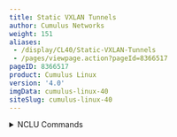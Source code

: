 ```yaml
---
title: Static VXLAN Tunnels
author: Cumulus Networks
weight: 151
aliases:
 - /display/CL40/Static-VXLAN-Tunnels
 - /pages/viewpage.action?pageId=8366517
pageID: 8366517
product: Cumulus Linux
version: '4.0'
imgData: cumulus-linux-40
siteSlug: cumulus-linux-40
---
```

<details>

In VXLAN-based networks, there are a range of complexities and
challenges in determining the destination *virtual tunnel endpoints*
(VTEPs) for any given VXLAN. At scale, various solutions, including
controller-based options like [Midokura
MidoNet](/version/cumulus-linux-40/Network-Virtualization/Virtualization-Integrations/Integrating-Hardware-VTEPs-with-Midokura-MidoNet-and-OpenStack)
or [VMware
NSX](/version/cumulus-linux-40/Network-Virtualization/Virtualization-Integrations/Integrating-Hardware-VTEPs-with-VMware-NSX-MH)
and even new standards like
[EVPN](/version/cumulus-linux-40/Network-Virtualization/Ethernet-Virtual-Private-Network---EVPN)
try to address these complexities, however, they also have their own
complexities.

S*tatic VXLAN tunnels* serve to connect two VTEPs in a given
environment. Static VXLAN tunnels are the simplest deployment mechanism
for small scale environments and are interoperable with other vendors
that adhere to VXLAN standards. Because you simply map which VTEPs are
in a particular VNI, you can avoid the tedious process of defining
connections to every VLAN on every other VTEP on every other rack.

## <span>Requirements</span>

Cumulus Networks supports static VXLAN tunnels only on switches in the
[Cumulus Linux HCL](http://cumulusnetworks.com/hcl/) that use the
Broadcom Tomahawk, Trident II+, Trident II, and Trident3 and Mellanox
Spectrum ASICs.

For a basic VXLAN configuration, make sure that:

  - The VXLAN has a network identifier (VNI). Do not use VNI ID 0 or
    16777215; these are reserved values under Cumulus Linux.

  - The VXLAN link and local interfaces are added to the bridge to
    create the association between the port, VLAN, and VXLAN instance.

  - Each traditional bridge on the switch has only one VXLAN interface.
    Cumulus Linux does not support more than one VXLAN ID per
    traditional bridge.
    
    {{%notice note%}}
    
    This limitation only affects a traditional bridge configuration.
    Cumulus Linux supports *more* than one VXLAN ID per VLAN-aware
    bridge.
    
    {{%/notice%}}

## <span>Example Configuration</span>

The following topology is used in this chapter. Each IP address
corresponds to the loopback address of the switch.

{{% imgOld 0 %}}

## <span>Configure Static VXLAN Tunnels</span>

To configure static VXLAN tunnels, do the following on each leaf:

  - Specify an IP address for the loopback

  - Create a VXLAN interface using the loopback address for the local
    tunnel IP address

  - Create the tunnels by configuring the remote IP address to each
    other leaf switch's loopback address

For example, to configure static VXLAN tunnels on the four leafs in the
topology shown above:

<summary>NCLU Commands </summary>

Run the following commands on leaf01:

    cumulus@leaf01:~$ net add loopback lo ip address 10.0.0.11/32
    cumulus@leaf01:~$ net add vxlan vni-10 vxlan id 10
    cumulus@leaf01:~$ net add vxlan vni-10 vxlan local-tunnelip 10.0.0.11
    cumulus@leaf01:~$ net add vxlan vni-10 vxlan remoteip 10.0.0.12
    cumulus@leaf01:~$ net add vxlan vni-10 vxlan remoteip 10.0.0.13
    cumulus@leaf01:~$ net add vxlan vni-10 vxlan remoteip 10.0.0.14
    cumulus@leaf01:~$ net add vxlan vni-10 bridge access 10
    cumulus@leaf01:~$ net pending
    cumulus@leaf01:~$ net commit

Run these commands on leaf02, leaf03, and leaf04:

    cumulus@leaf02:~$ net add loopback lo ip address 10.0.0.12/32
    cumulus@leaf02:~$ net add vxlan vni-10 vxlan id 10
    cumulus@leaf02:~$ net add vxlan vni-10 vxlan local-tunnelip 10.0.0.12
    cumulus@leaf02:~$ net add vxlan vni-10 vxlan remoteip 10.0.0.11
    cumulus@leaf02:~$ net add vxlan vni-10 vxlan remoteip 10.0.0.13
    cumulus@leaf02:~$ net add vxlan vni-10 vxlan remoteip 10.0.0.14
    cumulus@leaf02:~$ net add vxlan vni-10 bridge access 10
    cumulus@leaf02:~$ net pending
    cumulus@leaf02:~$ net commit

    cumulus@leaf03:~$ net add loopback lo ip address 10.0.0.13/32
    cumulus@leaf03:~$ net add vxlan vni-10 vxlan id 10
    cumulus@leaf03:~$ net add vxlan vni-10 vxlan local-tunnelip 10.0.0.13
    cumulus@leaf03:~$ net add vxlan vni-10 vxlan remoteip 10.0.0.11
    cumulus@leaf03:~$ net add vxlan vni-10 vxlan remoteip 10.0.0.12
    cumulus@leaf03:~$ net add vxlan vni-10 vxlan remoteip 10.0.0.14
    cumulus@leaf03:~$ net add vxlan vni-10 bridge access 10
    cumulus@leaf03:~$ net pending
    cumulus@leaf03:~$ net commit

    cumulus@leaf04:~$ net add loopback lo ip address 10.0.0.14/32
    cumulus@leaf04:~$ net add vxlan vni-10 vxlan id 10
    cumulus@leaf04:~$ net add vxlan vni-10 vxlan local-tunnelip 10.0.0.14
    cumulus@leaf04:~$ net add vxlan vni-10 vxlan remoteip 10.0.0.11
    cumulus@leaf04:~$ net add vxlan vni-10 vxlan remoteip 10.0.0.12
    cumulus@leaf04:~$ net add vxlan vni-10 vxlan remoteip 10.0.0.13
    cumulus@leaf04:~$ net add vxlan vni-10 bridge access 10
    cumulus@leaf04:~$ net pending
    cumulus@leaf04:~$ net commit

<summary>Linux Commands </summary>

Configure leaf01 by editing the `/etc/network/interfaces` file as
follows:

    # The loopback network interface
    auto lo
    iface lo inet loopback
        address 10.0.0.11/32
     
    # The primary network interface
    auto eth0
    iface eth0 inet dhcp
     
    auto swp1
    iface swp1
     
    auto swp2
    iface swp2
     
    auto bridge
    iface bridge
        bridge-ports vni-10
        bridge-vids 10
        bridge-vlan-aware yes
     
    auto vni-10
    iface vni-10
        bridge-access 10
        mstpctl-bpduguard yes
        mstpctl-portbpdufilter yes
        vxlan-id 10
        vxlan-local-tunnelip 10.0.0.11
        vxlan-remoteip 10.0.0.12
        vxlan-remoteip 10.0.0.13
        vxlan-remoteip 10.0.0.14

Configure leaf02, leaf03, and leaf04 as follows:

    # The loopback network interface
    auto lo
    iface lo inet loopback
        address 10.0.0.12/32
     
    # The primary network interface
    auto eth0
    iface eth0 inet dhcp
     
    auto swp1
    iface swp1
     
    auto swp2
    iface swp2
     
    auto bridge
    iface bridge
        bridge-ports vni-10
        bridge-vids 10
        bridge-vlan-aware yes
     
    auto vni-10
    iface vni-10
        bridge-access 10
        mstpctl-bpduguard yes
        mstpctl-portbpdufilter yes
        vxlan-id 10
        vxlan-local-tunnelip 10.0.0.12
        vxlan-remoteip 10.0.0.11
        vxlan-remoteip 10.0.0.13
        vxlan-remoteip 10.0.0.14

    # The loopback network interface
    auto lo
    iface lo inet loopback
        address 10.0.0.13/32
     
    # The primary network interface
    auto eth0
    iface eth0 inet dhcp
     
    auto swp1
    iface swp1
     
    auto swp2
    iface swp2
     
    auto bridge
    iface bridge
        bridge-ports vni-10
        bridge-vids 10
        bridge-vlan-aware yes
     
    auto vni-10
    iface vni-10
        bridge-access 10
        mstpctl-bpduguard yes
        mstpctl-portbpdufilter yes
        vxlan-id 10
        vxlan-local-tunnelip 10.0.0.13
        vxlan-remoteip 10.0.0.11
        vxlan-remoteip 10.0.0.12
        vxlan-remoteip 10.0.0.14

    # The loopback network interface
    auto lo
    iface lo inet loopback
        address 10.0.0.14/32
     
    # The primary network interface
    auto eth0
    iface eth0 inet dhcp
     
    auto swp1
    iface swp1
     
    auto swp2
    iface swp2
     
    auto bridge
    iface bridge
        bridge-ports vni-10
        bridge-vids 10
        bridge-vlan-aware yes
     
    auto vni-10
    iface vni-10
        bridge-access 10
        mstpctl-bpduguard yes
        mstpctl-portbpdufilter yes
        vxlan-id 10
        vxlan-local-tunnelip 10.0.0.14
        vxlan-remoteip 10.0.0.11
        vxlan-remoteip 10.0.0.12
        vxlan-remoteip 10.0.0.13

## <span>Verify the Configuration</span>

After you configure all the leaf switches, run the following command to
check for replication entries:

    cumulus@leaf01:~$ sudo bridge fdb show | grep 00:00:00:00:00:00
    00:00:00:00:00:00 dev vni-10 dst 10.0.0.14 self permanent
    00:00:00:00:00:00 dev vni-10 dst 10.0.0.12 self permanent
    00:00:00:00:00:00 dev vni-10 dst 10.0.0.13 self permanent

## <span>Caveats and Errata</span>

Cumulus Linux does not support different `bridge-learning` settings for
different VNIs of VXLAN tunnels between 2 VTEPs. For example, the
following configuration in the `/etc/network/interfaces` file is *not*
supported.

    ...
    auto vni300
    iface vni300
    vxlan-id 300
    vxlan-local-tunnelip 10.252.255.58
    vxlan-remoteip 10.250.255.161 
    mtu 9000
     
    auto vni258
    iface vni258
    vxlan-id 258
    vxlan-local-tunnelip 10.252.255.58 
    vxlan-remoteip 10.250.255.161
    bridge-access 258
    bridge-learning off
    mtu 9000

<article id="html-search-results" class="ht-content" style="display: none;">

</article>

<footer id="ht-footer">

</footer>

</details>
